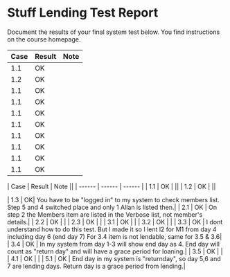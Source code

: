 # Stuff Lending Test Report
Document the results of your final system test below. You find instructions on the course homepage.

| Case | Result | Note |
| ------ | ------ | ------ |
| 1.1 | OK |  |
| 1.2 | OK |  |
| 1.1 | OK |  |
| 1.1 | OK |  |
| 1.1 | OK |  |
| 1.1 | OK |  |
| 1.1 | OK |  |
| 1.1 | OK |  |
| 1.1 | OK |  |
| 1.1 | OK |  |

| Case | Result | Note ||
| ------ | ------ | ------ |
| 1.1 | OK | ||
| 1.2 | OK | ||

| 1.3 | OK| You have to be "logged in" to my system to check members list.  Step 5 and 4 switched place and only 1 Allan is listed then.|
| 2.1 | OK | On step 2 the Members item are listed in the Verbose list, not member's details.|
| 2.2 | OK | |
| 2.3 | OK | |
| 3.1 | OK | |
| 3.2 | OK | |
| 3.3 | OK | I dont understand how to do this test. But I made it so I lent l2 for M1 from day 4 including day 6 (end day 7) For 3.4 item is not lendable, same for 3.5 & 3.6|
| 3.4 | OK | In my system from day 1-3 will show end day as 4. End day will count as "return day" and will have a grace period for loaning.|
| 3.5 | OK | |
| 4.1 | OK | |
| 5.1 | OK | End day in my system is "returnday", so day 5,6 and 7 are lending days. Return day is a grace period from lending.|
